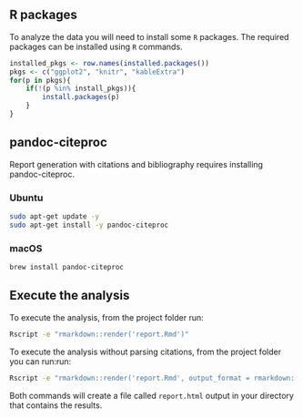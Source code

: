 
## R packages
To analyze the data you will need to install some `R` packages. The required packages can be installed using `R` commands.

``` r
installed_pkgs <- row.names(installed.packages())
pkgs <- c("ggplot2", "knitr", "kableExtra")
for(p in pkgs){
	if(!(p %in% install_pkgs)){
		install.packages(p)
	}
}
```

## pandoc-citeproc
Report generation with citations and bibliography requires installing pandoc-citeproc.

### Ubuntu
``` bash
sudo apt-get update -y
sudo apt-get install -y pandoc-citeproc
```

### macOS
``` bash
brew install pandoc-citeproc 
```


## Execute the analysis
To execute the analysis, from the project folder run:

``` bash
Rscript -e "rmarkdown::render('report.Rmd')"
```

To execute the analysis without parsing citations, from the project folder you can run:run: 
``` bash
Rscript -e "rmarkdown::render('report.Rmd', output_format = rmarkdown::html_document(pandoc_args = NULL), params = list(usebiblio = 0))"
```

Both commands will create a file called `report.html` output in your directory that contains the results.



